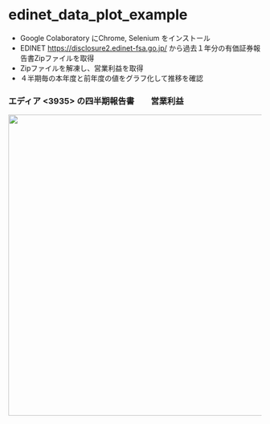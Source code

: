 # edinet_data_plot_example
- Google Colaboratory にChrome, Selenium をインストール
- EDINET https://disclosure2.edinet-fsa.go.jp/ から過去１年分の有価証券報告書Zipファイルを取得
- Zipファイルを解凍し、営業利益を取得
- ４半期毎の本年度と前年度の値をグラフ化して推移を確認


### エディア <3935> の四半期報告書　　営業利益
<img width="600"  src="https://user-images.githubusercontent.com/6063541/232207985-8bf8228b-8b6c-4b65-83e5-07318c0d38c8.png">
